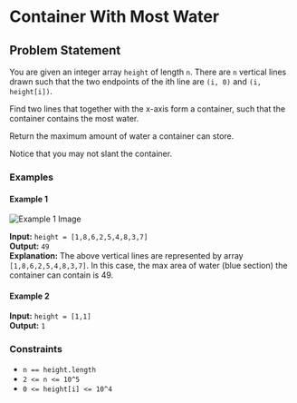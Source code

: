 # Container With Most Water

## Problem Statement
You are given an integer array `height` of length `n`. There are `n` vertical lines drawn such that the two endpoints of the ith line are `(i, 0)` and `(i, height[i])`.

Find two lines that together with the x-axis form a container, such that the container contains the most water.

Return the maximum amount of water a container can store.

Notice that you may not slant the container.

### Examples

#### Example 1
![Example 1 Image]([https://assets.leetcode.com/uploads/2021/03/09/container.jpg](https://s3-lc-upload.s3.amazonaws.com/uploads/2018/07/17/question_11.jpg))

**Input:** `height = [1,8,6,2,5,4,8,3,7]`  
**Output:** `49`  
**Explanation:** The above vertical lines are represented by array `[1,8,6,2,5,4,8,3,7]`. In this case, the max area of water (blue section) the container can contain is 49.

#### Example 2
**Input:** `height = [1,1]`  
**Output:** `1`

### Constraints
- `n == height.length`
- `2 <= n <= 10^5`
- `0 <= height[i] <= 10^4`
